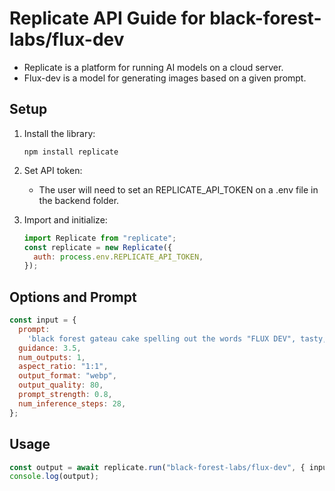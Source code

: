 # Replicate API Guide for black-forest-labs/flux-dev

- Replicate is a platform for running AI models on a cloud server.
- Flux-dev is a model for generating images based on a given prompt.

## Setup

1. Install the library:

   ```
   npm install replicate
   ```

2. Set API token:

   - The user will need to set an REPLICATE_API_TOKEN on a .env file in the backend folder.

3. Import and initialize:
   ```javascript
   import Replicate from "replicate";
   const replicate = new Replicate({
     auth: process.env.REPLICATE_API_TOKEN,
   });
   ```

## Options and Prompt

```javascript
const input = {
  prompt:
    'black forest gateau cake spelling out the words "FLUX DEV", tasty, food photography, dynamic shot',
  guidance: 3.5,
  num_outputs: 1,
  aspect_ratio: "1:1",
  output_format: "webp",
  output_quality: 80,
  prompt_strength: 0.8,
  num_inference_steps: 28,
};
```

## Usage

```javascript
const output = await replicate.run("black-forest-labs/flux-dev", { input });
console.log(output);
```
